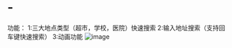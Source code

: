 # -
功能：
1:三大地点类型（超市，学校，医院）快速搜索
2:输入地址搜索（支持回车键快速搜索）
3:动画功能
 ![image](https://github.com/MZC0829/Search-map/SearchMap/master/SearchMap.png?raw=true)
